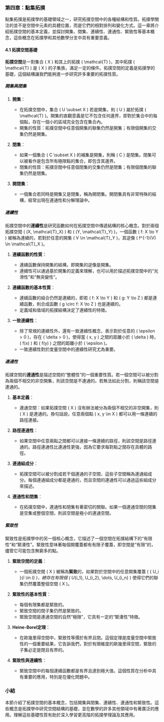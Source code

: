 ### 第四章：點集拓撲

點集拓撲是拓撲學的基礎領域之一，研究拓撲空間中的各種結構和性質。拓撲學關注的並不是空間中元素的具體位置，而是它們的相對排列和變化方式。這一章將介紹拓撲空間的基本定義，並探討開集、閉集、連續性、連通性、緊致性等基本概念，這些概念在拓撲學和其他數學分支中具有重要意義。

#### 4.1 拓撲空間基礎

**拓撲空間**是一對集合 \( X \) 和其上的拓撲 \( \mathcal{T} \)，其中拓撲 \( \mathcal{T} \) 是 \( X \) 的子集族，滿足一定的條件。拓撲空間的定義是拓撲學的基礎，這個結構讓我們能夠進一步研究許多重要的拓撲性質。

##### 開集與閉集

1. **開集**：
   - 在拓撲空間中，集合 \( U \subset X \) 若是開集，則 \( U \) 屬於拓撲 \( \mathcal{T} \)。開集的直觀意義是它不包含任何邊界，即對於集合中的每個點，存在一個小的區域完全包含在集合內。
   - 開集的性質：拓撲空間中任意個開集的聯集仍然是開集；有限個開集的交集仍然是開集。

2. **閉集**：
   - 如果一個集合 \( C \subset X \) 的補集是開集，則稱 \( C \) 是閉集。閉集可以被看作是包含所有極限點的集合，即包含其邊界。
   - 閉集的性質：拓撲空間中任意個閉集的交集仍然是閉集；有限個閉集的聯集仍然是閉集。

3. **開閉集**：
   - 一個集合若同時是開集又是閉集，稱為開閉集。開閉集具有非常特殊的結構，經常出現在連通性和分解理論中。

##### 連續性

拓撲空間中的**連續性**是研究函數如何在拓撲空間中傳遞結構的核心概念。對於兩個拓撲空間 \( (X, \mathcal{T}_X) \) 和 \( (Y, \mathcal{T}_Y) \)，一個函數 \( f: X \to Y \) 被稱為連續的，若對於任意的開集 \( V \in \mathcal{T}_Y \)，其逆像 \( f^{-1}(V) \in \mathcal{T}_X \)。

1. **連續函數的性質**：
   - 連續函數保持開集的結構，即開集的逆像是開集。
   - 連續性可以通過基於開集的定義來理解，也可以用於描述拓撲空間中的“光滑性”和“無突變性”。

2. **連續函數的基本性質**：
   - 連續函數的組合仍然是連續的，即若 \( f: X \to Y \) 和 \( g: Y \to Z \) 都是連續函數，則合成函數 \( g \circ f: X \to Z \) 也是連續的。
   - 定義域和值域的拓撲結構決定了連續性的特徵。

3. **一致連續性**：
   - 除了常規的連續性外，還有一致連續性概念，表示對於任意的 \( \epsilon > 0 \)，存在 \( \delta > 0 \)，使得當 \( x, y \) 之間的距離小於 \( \delta \) 時，\( f(x) \) 和 \( f(y) \) 之間的距離小於 \( \epsilon \)。
   - 一致連續性對於度量空間中的連續性研究尤為重要。

##### 連通性

拓撲空間的**連通性**是描述空間的“整體性”的一個重要性質。若一個空間可以被分割為兩個不相交的非空開集，則該空間是不連通的。若無法如此分割，則稱該空間是連通的。

1. **基本定義**：
   - 連通空間：如果拓撲空間 \( X \) 沒有辦法被分為兩個不相交的非空開集，則 \( X \) 是連通的。換句話說，任意兩個點 \( x, y \in X \) 都可以用一條連續的路徑連接。

2. **路徑連通性**：
   - 如果空間中任意兩點之間都可以連接一條連續的路徑，則該空間是路徑連通的。路徑連通性比連通性更強，因為它要求每對點之間存在具體的路徑。

3. **連通組成分**：
   - 拓撲空間可以被分割成若干個連通的子空間，這些子空間稱為連通組成分。每個連通組成分都是連通的，而且空間的連通性可以通過這些組成分來描述。

4. **連通性和閉集**：
   - 在拓撲空間中，連通性和閉集有著密切的關聯。如果一個連通空間的閉集是空集或整個空間，則該空間是極小的連通空間。

##### 緊致性

緊致性是拓撲學中的另一個核心概念，它描述了一個空間在拓撲結構下的“有限性”和“緊湊性”。緊致性意味著每個開覆蓋都有有限子覆蓋，即空間是“有限”的，儘管它可能包含無窮多的點。

1. **緊致空間的定義**：
   - 一個拓撲空間 \( X \) 被稱為**緊致**的，如果對於空間中的任意開集覆蓋 \( \{ U_i \}_{i \in I} \)，總存在有限個 \( U_{i_1}, U_{i_2}, \dots, U_{i_n} \) 使得它們的聯集仍然覆蓋整個空間 \( X \)。

2. **緊致性的基本性質**：
   - 每個有限集都是緊致的。
   - 緊致空間的閉子集仍然是緊致的。
   - 緊致空間是連通空間的自然“極限”，它具有一定的“緊湊性”特徵。

3. **Heine-Borel定理**：
   - 在歐幾里得空間中，緊致性等價於有界且閉。這個定理是度量空間中緊致性的一個重要結果，它告訴我們，對於有限維度的歐幾里得空間，緊致的子集必定是閉且有界的。

4. **緊致性與連續性**：
   - 緊致空間中的每個連續函數都是有界且達到極大值。這個性質在分析中具有重要的應用，特別是在優化問題中。

### 小結

本節介紹了拓撲空間的基本概念，包括開集與閉集、連續性、連通性和緊致性。這些概念是拓撲學中研究空間結構的基礎，並在數學的許多其他領域中有著廣泛的應用。理解這些基礎性質有助於深入學習更高階的拓撲學理論及其應用。